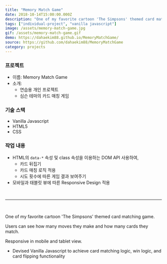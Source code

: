 ```yaml
---
title: "Memory Match Game"
date: 2018-10-14T15:00:00.000Z
description: "One of my favorite cartoon 'The Simpsons' themed card matching game."
tags: ["individual-project", "vanilla javascript"]
image: /assets/memory-match-game.jpg
gif: /assets/memory-match-game.gif
demo: https://dahaekim88.github.io/MemoryMatchGame/
source: https://github.com/dahaekim88/MemoryMatchGame
category: projects
---
```


### 프로젝트

- 이름: Memory Match Game
- 소개:
  - 연습용 개인 프로젝트
  - 심슨 테마의 카드 매칭 게임

### 기술 스택

- Vanilla Javascript
- HTML5
- CSS

### 작업 내용

- HTML의 `data-*` 속성 및 class 속성을 이용하는 DOM API 사용하여,
  - 카드 뒤집기
  - 카드 매칭 로직 적용
  - 시도 횟수에 따른 게임 결과 보여주기
- 모바일과 태블릿 뷰에 따른 Responsive Design 적용

<br />

---

<br />

One of my favorite cartoon 'The Simpsons' themed card matching game.

Users can see how many moves they make and how many cards they match.

Responsive in mobile and tablet view.

- Devised Vanilla Javascript to achieve card matching logic, win logic, and card flipping functionality
